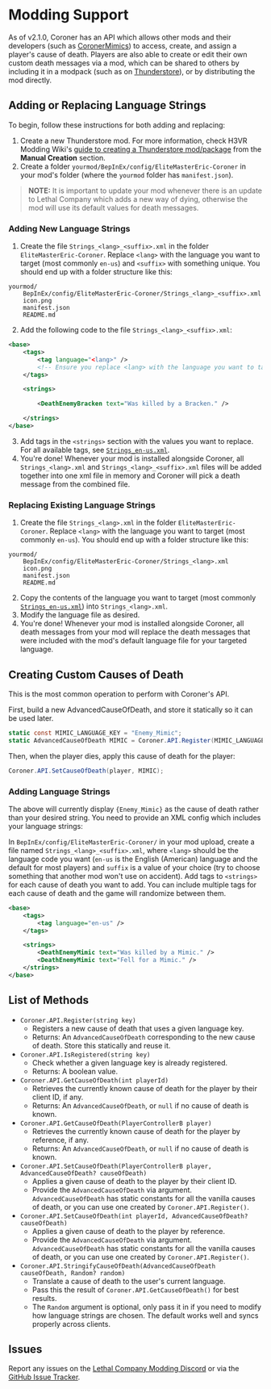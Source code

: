 # Modding Support

As of v2.1.0, Coroner has an API which allows other mods and their developers (such as [CoronerMimics](https://thunderstore.io/c/lethal-company/p/EliteMasterEric/CoronerMimics/)) to access, create, and assign a player's cause of death. Players are also able to create or edit their own custom death messages via a mod, which can be shared to others by including it in a modpack (such as on [Thunderstore](https://thunderstore.io/c/lethal-company/?section=modpacks)), or by distributing the mod directly.

## Adding or Replacing Language Strings
To begin, follow these instructions for both adding and replacing:
1. Create a new Thunderstore mod. For more information, check H3VR Modding Wiki's [guide to creating a Thunderstore mod/package](https://h3vr-modding.github.io/wiki/creating/thunderstore/uploading.html#manual-creation) from the **Manual Creation** section.
2. Create a folder `yourmod/BepInEx/config/EliteMasterEric-Coroner` in your mod's folder (where the `yourmod` folder has `manifest.json`).

> **NOTE:** It is important to update your mod whenever there is an update to Lethal Company which adds a new way of dying, otherwise the mod will use its default values for death messages.

### Adding New Language Strings

1. Create the file `Strings_<lang>_<suffix>.xml` in the folder `EliteMasterEric-Coroner`. Replace `<lang>` with the language you want to target (most commonly `en-us`) and `<suffix>` with something unique. You should end up with a folder structure like this:

```
yourmod/
    BepInEx/config/EliteMasterEric-Coroner/Strings_<lang>_<suffix>.xml
    icon.png
    manifest.json
    README.md
```
2. Add the following code to the file `Strings_<lang>_<suffix>.xml`:

```xml
<base>
    <tags>
        <tag language="<lang>" />
        <!-- Ensure you replace <lang> with the language you want to target, otherwise it won't work -->
    </tags>

    <strings>

        <DeathEnemyBracken text="Was killed by a Bracken." />

    </strings>
</base>
```

3. Add tags in the `<strings>` section with the values you want to replace. For all available tags, see [`Strings_en-us.xml`](https://github.com/EliteMasterEric/Coroner/blob/master/LanguageData/Strings_en-us.xml).
4. You're done! Whenever your mod is installed alongside Coroner, all `Strings_<lang>.xml` and `Strings_<lang>_<suffix>.xml` files will be added together into one xml file in memory and Coroner will pick a death message from the combined file.

### Replacing Existing Language Strings

1. Create the file `Strings_<lang>.xml` in the folder `EliteMasterEric-Coroner`. Replace `<lang>` with the language you want to target (most commonly `en-us`). You should end up with a folder structure like this:

```
yourmod/
    BepInEx/config/EliteMasterEric-Coroner/Strings_<lang>.xml
    icon.png
    manifest.json
    README.md
```
2. Copy the contents of the language you want to target (most commonly [`Strings_en-us.xml`](https://github.com/EliteMasterEric/Coroner/blob/master/LanguageData/Strings_en-us.xml)) into `Strings_<lang>.xml`.
3. Modify the language file as desired.
4. You're done! Whenever your mod is installed alongside Coroner, all death messages from your mod will replace the death messages that were included with the mod's default language file for your targeted language.

## Creating Custom Causes of Death

This is the most common operation to perform with Coroner's API.

First, build a new AdvancedCauseOfDeath, and store it statically so it can be used later.

```cs
static const MIMIC_LANGUAGE_KEY = "Enemy_Mimic";
static AdvancedCauseOfDeath MIMIC = Coroner.API.Register(MIMIC_LANGUAGE_KEY);
```

Then, when the player dies, apply this cause of death for the player:

```cs
Coroner.API.SetCauseOfDeath(player, MIMIC);
```

### Adding Language Strings

The above will currently display `{Enemy_Mimic}` as the cause of death rather than your desired string. You need to provide an XML config which includes your language strings:

In `BepInEx/config/EliteMasterEric-Coroner/` in your mod upload, create a file named `Strings_<lang>_<suffix>.xml`, where `<lang>` should be the language code you want (`en-us` is the English (American) language and the default for most players) and `suffix` is a value of your choice (try to choose something that another mod won't use on accident). Add tags to `<strings>` for each cause of death you want to add. You can include multiple tags for each cause of death and the game will randomize between them.

```xml
<base>
    <tags>
        <tag language="en-us" />
    </tags>

    <strings>
        <DeathEnemyMimic text="Was killed by a Mimic." />
        <DeathEnemyMimic text="Fell for a Mimic." />
    </strings>
</base>
```

## List of Methods

- `Coroner.API.Register(string key)`
    - Registers a new cause of death that uses a given language key.
    - Returns: An `AdvancedCauseOfDeath` corresponding to the new cause of death. Store this statically and reuse it.
- `Coroner.API.IsRegistered(string key)`
    - Check whether a given language key is already registered.
    - Returns: A boolean value.
- `Coroner.API.GetCauseOfDeath(int playerId)`
    - Retrieves the currently known cause of death for the player by their client ID, if any.
    - Returns: An `AdvancedCauseOfDeath`, or `null` if no cause of death is known.
- `Coroner.API.GetCauseOfDeath(PlayerControllerB player)`
    - Retrieves the currently known cause of death for the player by reference, if any.
    - Returns: An `AdvancedCauseOfDeath`, or `null` if no cause of death is known.
- `Coroner.API.SetCauseOfDeath(PlayerControllerB player, AdvancedCauseOfDeath? causeOfDeath)`
    - Applies a given cause of death to the player by their client ID.
    - Provide the `AdvancedCauseOfDeath` via argument. `AdvancedCauseOfDeath` has static constants for all the vanilla causes of death, or you can use one created by `Coroner.API.Register()`.
- `Coroner.API.SetCauseOfDeath(int playerId, AdvancedCauseOfDeath? causeOfDeath)`
    - Applies a given cause of death to the player by reference.
    - Provide the `AdvancedCauseOfDeath` via argument. `AdvancedCauseOfDeath` has static constants for all the vanilla causes of death, or you can use one created by `Coroner.API.Register()`.
- `Coroner.API.StringifyCauseOfDeath(AdvancedCauseOfDeath causeOfDeath, Random? random)`
    - Translate a cause of death to the user's current language.
    - Pass this the result of `Coroner.API.GetCauseOfDeath()` for best results.
    - The `Random` argument is optional, only pass it in if you need to modify how language strings are chosen. The default works well and syncs properly across clients.

## Issues
Report any issues on the [Lethal Company Modding Discord](https://discord.gg/lcmod) or via the [GitHub Issue Tracker](https://github.com/EliteMasterEric/Coroner/issues).